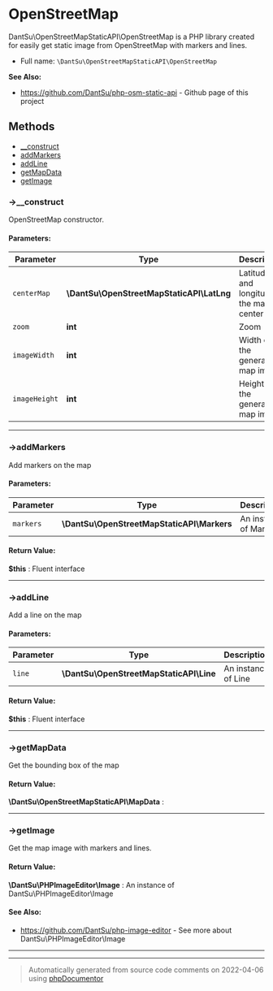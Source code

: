 
# OpenStreetMap

DantSu\OpenStreetMapStaticAPI\OpenStreetMap is a PHP library created for easily get static image from OpenStreetMap with markers and lines.



* Full name: `\DantSu\OpenStreetMapStaticAPI\OpenStreetMap`

**See Also:**

* https://github.com/DantSu/php-osm-static-api - Github page of this project



## Methods

- [__construct](#-__construct) 
- [addMarkers](#-addmarkers) 
- [addLine](#-addline) 
- [getMapData](#-getmapdata) 
- [getImage](#-getimage) 

### ->__construct

OpenStreetMap constructor.








#### Parameters:

| Parameter | Type | Description |
|-----------|------|-------------|
| `centerMap` | **\DantSu\OpenStreetMapStaticAPI\LatLng** | Latitude and longitude of the map center |
| `zoom` | **int** | Zoom |
| `imageWidth` | **int** | Width of the generated map image |
| `imageHeight` | **int** | Height of the generated map image |




---
### ->addMarkers

Add markers on the map








#### Parameters:

| Parameter | Type | Description |
|-----------|------|-------------|
| `markers` | **\DantSu\OpenStreetMapStaticAPI\Markers** | An instance of Markers |


#### Return Value:

 **$this** : Fluent interface



---
### ->addLine

Add a line on the map








#### Parameters:

| Parameter | Type | Description |
|-----------|------|-------------|
| `line` | **\DantSu\OpenStreetMapStaticAPI\Line** | An instance of Line |


#### Return Value:

 **$this** : Fluent interface



---
### ->getMapData

Get the bounding box of the map









#### Return Value:

 **\DantSu\OpenStreetMapStaticAPI\MapData** : 



---
### ->getImage

Get the map image with markers and lines.









#### Return Value:

 **\DantSu\PHPImageEditor\Image** : An instance of DantSu\PHPImageEditor\Image


#### See Also:

* https://github.com/DantSu/php-image-editor - See more about DantSu\PHPImageEditor\Image

---


---
> Automatically generated from source code comments on 2022-04-06 using [phpDocumentor](http://www.phpdoc.org/)
